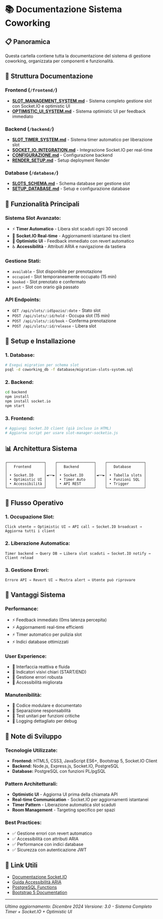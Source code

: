 # 📚 Documentazione Sistema Coworking

## 📋 Panoramica

Questa cartella contiene tutta la documentazione del sistema di gestione coworking, organizzata per componenti e funzionalità.

## 📁 Struttura Documentazione

### **Frontend** (`/frontend/`)
- **[SLOT_MANAGEMENT_SYSTEM.md](frontend/SLOT_MANAGEMENT_SYSTEM.md)** - Sistema completo gestione slot con Socket.IO e optimistic UI
- **[OPTIMISTIC_UI_SYSTEM.md](frontend/OPTIMISTIC_UI_SYSTEM.md)** - Sistema optimistic UI per feedback immediato

### **Backend** (`/backend/`)
- **[SLOT_TIMER_SYSTEM.md](backend/SLOT_TIMER_SYSTEM.md)** - Sistema timer automatico per liberazione slot
- **[SOCKET_IO_INTEGRATION.md](backend/SOCKET_IO_INTEGRATION.md)** - Integrazione Socket.IO per real-time
- **[CONFIGURAZIONE.md](backend/CONFIGURAZIONE.md)** - Configurazione backend
- **[RENDER_SETUP.md](backend/RENDER_SETUP.md)** - Setup deployment Render

### **Database** (`/database/`)
- **[SLOTS_SCHEMA.md](database/SLOTS_SCHEMA.md)** - Schema database per gestione slot
- **[SETUP_DATABASE.md](database/SETUP_DATABASE.md)** - Setup e configurazione database

## 🚀 Funzionalità Principali

### **Sistema Slot Avanzato:**
- ⚡ **Timer Automatico** - Libera slot scaduti ogni 30 secondi
- 🔄 **Socket.IO Real-time** - Aggiornamenti istantanei tra client
- 🎯 **Optimistic UI** - Feedback immediato con revert automatico
- ♿ **Accessibilità** - Attributi ARIA e navigazione da tastiera

### **Gestione Stati:**
- `available` - Slot disponibile per prenotazione
- `occupied` - Slot temporaneamente occupato (15 min)
- `booked` - Slot prenotato e confermato
- `past` - Slot con orario già passato

### **API Endpoints:**
- `GET /api/slots/:idSpazio/:date` - Stato slot
- `POST /api/slots/:id/hold` - Occupa slot (15 min)
- `POST /api/slots/:id/book` - Conferma prenotazione
- `POST /api/slots/:id/release` - Libera slot

## 🔧 Setup e Installazione

### **1. Database:**
```bash
# Esegui migration per schema slot
psql -d coworking_db -f database/migration-slots-system.sql
```

### **2. Backend:**
```bash
cd backend
npm install
npm install socket.io
npm start
```

### **3. Frontend:**
```bash
# Aggiungi Socket.IO client (già incluso in HTML)
# Aggiorna script per usare slot-manager-socketio.js
```

## 📊 Architettura Sistema

```
┌─────────────────┐    ┌─────────────────┐    ┌─────────────────┐
│   Frontend      │    │   Backend       │    │   Database      │
│                 │    │                 │    │                 │
│ • Socket.IO     │◄──►│ • Socket.IO     │◄──►│ • Tabella slots │
│ • Optimistic UI │    │ • Timer Auto    │    │ • Funzioni SQL  │
│ • Accessibilità │    │ • API REST      │    │ • Trigger       │
└─────────────────┘    └─────────────────┘    └─────────────────┘
```

## 🔄 Flusso Operativo

### **1. Occupazione Slot:**
```
Click utente → Optimistic UI → API call → Socket.IO broadcast → Aggiorna tutti i client
```

### **2. Liberazione Automatica:**
```
Timer backend → Query DB → Libera slot scaduti → Socket.IO notify → Client reload
```

### **3. Gestione Errori:**
```
Errore API → Revert UI → Mostra alert → Utente può riprovare
```

## 🚀 Vantaggi Sistema

### **Performance:**
- ⚡ Feedback immediato (0ms latenza percepita)
- ⚡ Aggiornamenti real-time efficienti
- ⚡ Timer automatico per pulizia slot
- ⚡ Indici database ottimizzati

### **User Experience:**
- 🎯 Interfaccia reattiva e fluida
- 🎯 Indicatori visivi chiari (START/END)
- 🎯 Gestione errori robusta
- 🎯 Accessibilità migliorata

### **Manutenibilità:**
- 🔧 Codice modulare e documentato
- 🔧 Separazione responsabilità
- 🔧 Test unitari per funzioni critiche
- 🔧 Logging dettagliato per debug

## 📝 Note di Sviluppo

### **Tecnologie Utilizzate:**
- **Frontend:** HTML5, CSS3, JavaScript ES6+, Bootstrap 5, Socket.IO Client
- **Backend:** Node.js, Express.js, Socket.IO, PostgreSQL
- **Database:** PostgreSQL con funzioni PL/pgSQL

### **Pattern Architetturali:**
- **Optimistic UI** - Aggiorna UI prima della chiamata API
- **Real-time Communication** - Socket.IO per aggiornamenti istantanei
- **Timer Pattern** - Liberazione automatica slot scaduti
- **Room Management** - Targeting specifico per spazi

### **Best Practices:**
- ✅ Gestione errori con revert automatico
- ✅ Accessibilità con attributi ARIA
- ✅ Performance con indici database
- ✅ Sicurezza con autenticazione JWT

## 🔗 Link Utili

- [Documentazione Socket.IO](https://socket.io/docs/)
- [Guida Accessibilità ARIA](https://developer.mozilla.org/en-US/docs/Web/Accessibility/ARIA)
- [PostgreSQL Functions](https://www.postgresql.org/docs/current/functions.html)
- [Bootstrap 5 Documentation](https://getbootstrap.com/docs/5.3/)

---

*Ultimo aggiornamento: Dicembre 2024*
*Versione: 3.0 - Sistema Completo Timer + Socket.IO + Optimistic UI*
